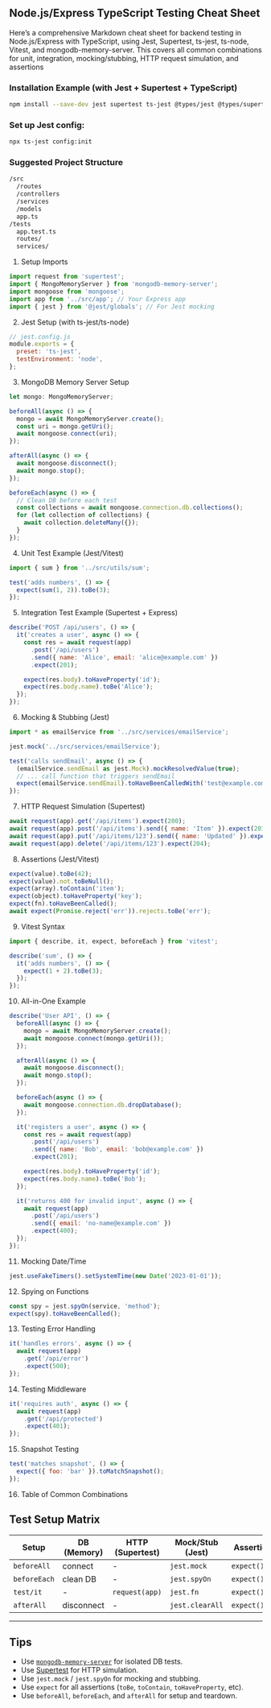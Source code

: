 ## Node.js/Express TypeScript Testing Cheat Sheet
Here’s a comprehensive Markdown cheat sheet for backend testing in Node.js/Express with TypeScript, using Jest, Supertest, ts-jest, ts-node, Vitest, and mongodb-memory-server. This covers all common combinations for unit, integration, mocking/stubbing, HTTP request simulation, and assertions

### Installation Example (with Jest + Supertest + TypeScript)
```bash
npm install --save-dev jest supertest ts-jest @types/jest @types/supertest
```
### Set up Jest config:

```bash
npx ts-jest config:init

```

### Suggested Project Structure
```bash
/src
  /routes
  /controllers
  /services
  /models
  app.ts
/tests
  app.test.ts
  routes/
  services/
```


1. Setup Imports
```js
import request from 'supertest';
import { MongoMemoryServer } from 'mongodb-memory-server';
import mongoose from 'mongoose';
import app from '../src/app'; // Your Express app
import { jest } from '@jest/globals'; // For Jest mocking
```

2. Jest Setup (with ts-jest/ts-node)
```js
// jest.config.js
module.exports = {
  preset: 'ts-jest',
  testEnvironment: 'node',
};
```

3. MongoDB Memory Server Setup
```js
let mongo: MongoMemoryServer;

beforeAll(async () => {
  mongo = await MongoMemoryServer.create();
  const uri = mongo.getUri();
  await mongoose.connect(uri);
});

afterAll(async () => {
  await mongoose.disconnect();
  await mongo.stop();
});

beforeEach(async () => {
  // Clean DB before each test
  const collections = await mongoose.connection.db.collections();
  for (let collection of collections) {
    await collection.deleteMany({});
  }
});
```

4. Unit Test Example (Jest/Vitest)
```js
import { sum } from '../src/utils/sum';

test('adds numbers', () => {
  expect(sum(1, 2)).toBe(3);
});
```

5. Integration Test Example (Supertest + Express)
```js
describe('POST /api/users', () => {
  it('creates a user', async () => {
    const res = await request(app)
      .post('/api/users')
      .send({ name: 'Alice', email: 'alice@example.com' })
      .expect(201);

    expect(res.body).toHaveProperty('id');
    expect(res.body.name).toBe('Alice');
  });
});
```

6. Mocking & Stubbing (Jest)
```js
import * as emailService from '../src/services/emailService';

jest.mock('../src/services/emailService');

test('calls sendEmail', async () => {
  (emailService.sendEmail as jest.Mock).mockResolvedValue(true);
  // ... call function that triggers sendEmail
  expect(emailService.sendEmail).toHaveBeenCalledWith('test@example.com', expect.any(String));
});
```

7. HTTP Request Simulation (Supertest)
```js
await request(app).get('/api/items').expect(200);
await request(app).post('/api/items').send({ name: 'Item' }).expect(201);
await request(app).put('/api/items/123').send({ name: 'Updated' }).expect(200);
await request(app).delete('/api/items/123').expect(204);
```

8. Assertions (Jest/Vitest)
```js
expect(value).toBe(42);
expect(value).not.toBeNull();
expect(array).toContain('item');
expect(object).toHaveProperty('key');
expect(fn).toHaveBeenCalled();
await expect(Promise.reject('err')).rejects.toBe('err');
```

9. Vitest Syntax
```js
import { describe, it, expect, beforeEach } from 'vitest';

describe('sum', () => {
  it('adds numbers', () => {
    expect(1 + 2).toBe(3);
  });
});
```

10. All-in-One Example
```js
describe('User API', () => {
  beforeAll(async () => {
    mongo = await MongoMemoryServer.create();
    await mongoose.connect(mongo.getUri());
  });

  afterAll(async () => {
    await mongoose.disconnect();
    await mongo.stop();
  });

  beforeEach(async () => {
    await mongoose.connection.db.dropDatabase();
  });

  it('registers a user', async () => {
    const res = await request(app)
      .post('/api/users')
      .send({ name: 'Bob', email: 'bob@example.com' })
      .expect(201);

    expect(res.body).toHaveProperty('id');
    expect(res.body.name).toBe('Bob');
  });

  it('returns 400 for invalid input', async () => {
    await request(app)
      .post('/api/users')
      .send({ email: 'no-name@example.com' })
      .expect(400);
  });
});
```

11. Mocking Date/Time
```js
jest.useFakeTimers().setSystemTime(new Date('2023-01-01'));
```

12. Spying on Functions
```js
const spy = jest.spyOn(service, 'method');
expect(spy).toHaveBeenCalled();
```

13. Testing Error Handling
```js
it('handles errors', async () => {
  await request(app)
    .get('/api/error')
    .expect(500);
});
```

14. Testing Middleware
```js
it('requires auth', async () => {
  await request(app)
    .get('/api/protected')
    .expect(401);
});
```

15. Snapshot Testing
```js
test('matches snapshot', () => {
  expect({ foo: 'bar' }).toMatchSnapshot();
});
```

16. Table of Common Combinations
## Test Setup Matrix

| Setup       | DB (Memory)           | HTTP (Supertest)   | Mock/Stub (Jest)     | Assertion (Jest/Vitest)    |
|-------------|------------------------|---------------------|------------------------|------------------------------|
| `beforeAll` | connect                | -                   | `jest.mock`           | `expect().toBe`             |
| `beforeEach`| clean DB              | -                   | `jest.spyOn`          | `expect().toHaveProperty`   |
| `test/it`   | -                      | `request(app)`      | `jest.fn`             | `expect().toContain`        |
| `afterAll`  | disconnect             | -                   | `jest.clearAll`       | `expect().rejects`          |

---

## Tips

- Use [`mongodb-memory-server`](https://github.com/nodkz/mongodb-memory-server) for isolated DB tests.
- Use [Supertest](https://github.com/visionmedia/supertest) for HTTP simulation.
- Use `jest.mock` / `jest.spyOn` for mocking and stubbing.
- Use `expect` for all assertions (`toBe`, `toContain`, `toHaveProperty`, etc).
- Use `beforeAll`, `beforeEach`, and `afterAll` for setup and teardown.
